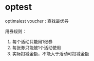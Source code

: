 # optest

optimalest voucher : 查找最优券



用券规则：

1. 每个活动只能用1张券
2. 每张券只能被1个活动使用
3. 实际扣减金额，不能大于活动可扣减金额

